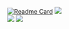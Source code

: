 <!---
- 👋 Hi, I’m Josef
- 👀 I’m interested in Robotics and Microcontroller
- 🌱 I’m currently learning ML and Docker
- 💞️ I’m looking to collaborate on ...
- 📫 How to reach me ...
--->

[![Readme Card](https://github-readme-stats.vercel.app/api/pin/?username=josefgst&repo=robo_base)](https://github.com/JosefGst/robo_base)
<img src="https://github-readme-stats.vercel.app/api?username=josefgst&show_icons=true"/>  
<img src="https://github-readme-stats.vercel.app/api/top-langs?username=josefgst"/>
<img src="https://github-readme-streak-stats.herokuapp.com/?user=josefgst"/>



<!---
JosefGst/JosefGst is a ✨ special ✨ repository because its `README.md` (this file) appears on your GitHub profile.
You can click the Preview link to take a look at your changes.
--->
